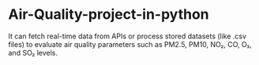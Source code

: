# Air-Quality-project-in-python
It can fetch real-time data from APIs or process stored datasets (like .csv files) to evaluate air quality parameters such as PM2.5, PM10, NO₂, CO, O₃, and SO₂ levels.
